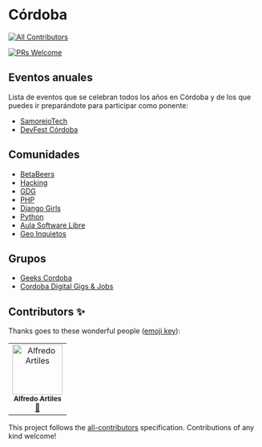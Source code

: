 # Córdoba
[![All Contributors](https://img.shields.io/badge/all_contributors-1-orange.svg?style=flat-square)](#contributors)

[![PRs Welcome](https://img.shields.io/badge/PRs-welcome-brightgreen.svg)](CONTRIBUTING.md)

## Eventos anuales

Lista de eventos que se celebran todos los años en Córdoba y de los que puedes ir preparándote para participar como ponente:

* [SamorejoTech](https://salmorejotech.com/)
* [DevFest Córdoba](https://www.meetup.com/es-ES/GDGCordoba/events/253251932/)

## Comunidades

* [BetaBeers](https://betabeers.com/community/betabeers-cordoba-17/)
* [Hacking](https://www.meetup.com/es-ES/Hacking-Cordoba/)
* [GDG](https://www.meetup.com/es-ES/GDGCordoba/)
* [PHP](https://www.eventbrite.es/o/php-cordoba-espana-17955274227)
* [Django Girls](https://www.facebook.com/DjangoGirlsODB/)
* [Python](https://www.meetup.com/es-ES/Meetup-de-Python-en-Cordoba/)
* [Aula Software Libre](https://www.uco.es/aulasoftwarelibre/)
* [Geo Inquietos](https://wiki.osgeo.org/wiki/Category:Geoinquietos_C%C3%B3rdoba?fbclid=IwAR1InbGcR8cUJFguc9oTFUyyJMac3Iu4UAsv37M1k8dRv18txeeNc0LgmVw)

## Grupos
* [Geeks Cordoba](https://www.facebook.com/groups/geekscordoba)
* [Cordoba Digital Gigs & Jobs](https://www.facebook.com/groups/cordobaDigitalJobs/)

## Contributors ✨

Thanks goes to these wonderful people ([emoji key](https://allcontributors.org/docs/en/emoji-key)):

<!-- ALL-CONTRIBUTORS-LIST:START - Do not remove or modify this section -->
<!-- prettier-ignore -->
<table>
  <tr>
    <td align="center"><a href="http://www.audiense.com"><img src="https://avatars3.githubusercontent.com/u/92608?v=4" width="100px;" alt="Alfredo Artiles"/><br /><sub><b>Alfredo Artiles</b></sub></a><br /><a href="https://github.com/comunidad-tecnologica/cordoba/commits?author=aartiles" title="Documentation">📖</a></td>
  </tr>
</table>

<!-- ALL-CONTRIBUTORS-LIST:END -->

This project follows the [all-contributors](https://github.com/all-contributors/all-contributors) specification. Contributions of any kind welcome!